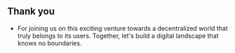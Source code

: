 ## Thank you 
  - For joining us on this exciting venture towards a decentralized world that truly belongs to its users. 
 Together, let's build a digital landscape that knows no boundaries.
